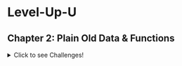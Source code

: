 # Level-Up-U

## Chapter 2: Plain Old Data & Functions

<details>
  <summary>Click to see Challenges!</summary>

### Challenge 1
Write a program to find the “Sum” and “Average” of “three” numbers. Provide a hint to the user, take the input and return some output results to show the user the calculations for their three numbers.

[Link to code](/Module%201/Chapter%202/Challenge%201/Challenge%201.cpp)

#### Output
![Challenge 1](Module%201/Media/C2_Challenge_1.JPG)

___

### Challenge 2
Write a program that uses a function to return the value of a number cubed. Take the number as an input from the user and print the cubed value back to the user.

[Link to code](/Module%201/Chapter%202/Challenge%202/Challenge%202.cpp)

#### Output
![Challenge 1](Module%201/Media/C2_Challenge_2.JPG)

</details>

